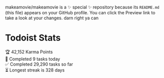 makeamovie/makeamovie is a ✨ special ✨ repository because its `README.md` (this file) appears on your GitHub profile.
You can click the Preview link to take a look at your changes. darn right ya can

# Todoist Stats

<!-- TODO-IST:START -->
🏆  42,152 Karma Points           
🌸  Completed 9 tasks today           
✅  Completed 29,290 tasks so far           
⏳  Longest streak is 328 days
<!-- TODO-IST:END -->